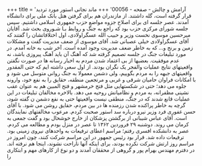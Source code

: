 +++
title = 'آرامش و چالش - صفحه - 00056'
+++
ماند نجانی استور مورد تردید قرار گرفته است، گله داشتند. از مازندران هم برای گرفتن هتل بانک ملی برای دانشگاه آمدند. عصر جلسه ای برای اصلاح جزوه مواضع حزب جمهوری اسلامی داشتیم. سپس جلسه شورای مرکزی حزب بود که راجع به جنگ و روابط بـا شـوروی بحث شد. آقایان میرحسین موسوی نخست وزیر و حبیب الله عسگراولادی، اول اختلافاتشان را گفتند که آقای عسگراولادی خیلی عصبانی شد. آقای موسوی از ضعف مدیریت گفت و مشکلات زمین و برنج و... که به خاطر ضعف مدیریت وجود آمده است. آخر شب به خانه آمدم. در مورد تبلیغات جنگ در جلسه تصمیم گرفته شد که آهنگ آن باید آهنگ پیروزی باشد، نه عدم موفقیت. بعضیها از بی اعتماد شدن مردم به اخبار رسانه ها در صورت نگفتن واقعیتهای نتایج عملیات والفجر یک نگران بودند. از اول سعی داشته ایم که حتی المقدور واقعیتهای جبهه را به مردم بگوییم، ولی دشمن معمولا به جنگ روانی متوسل می شود و با امکانات فراوان حامیان شرقی و غربی و مرتجعین منطقه، حقایق را به نفع خود، وارونه جلوه می دهد؛ حتی در شکستهایی مثل فتح خرمشهر و فتح المبین هم به عنوان عقب نشینی مظفرانه، به مردم و نظامیانش روحیه می دهد. بالاخره مخالفان تبلیغات در این عملیات قانع شدند که در جنگ، منطقی نیست واقعيتها حتى به نفع دشمن ن گفته شود، گرچه به خاطر پراکنده شدن رزمنده ها در بین مردم، حقایق روشن می شود. با آقای حسن غفوری فرد وزیر نیرو درباره سد استور صحبت کردم. مرعوب مخالفتهای نمایندگان است. آقای عباس شیبانی از برگشتن پزشکان از خارج خوشحال بود و گفت جمعی به کرمان می روند. دوشنبه ۲۹ فروردین ۱۳۶۲ تا عصر در منزل بودم و مطالعه می کردم. عصر به دانشکده افسری رفتم؛ مراسم اعطای ترفیعات به واحدهای نیروی زمینی بود. ترفیعات داده شد. قرار بود رئیس جمهور در این مراسم شرکت کنند، چون امروز در مراسم روز ارتش شرکت نکرده بودند، برای اینکه آنها ناراحت نشوند، اینجا هم نرفته اند. در دفترم مهندس بهرام پور و گروهی از محققان آمدند و دو نوع از کارهای مهم و ابتکاری را